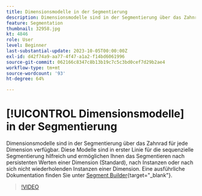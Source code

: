 ```yaml
---
title: Dimensionsmodelle in der Segmentierung
description: Dimensionsmodelle sind in der Segmentierung über das Zahnrad für jede Dimension verfügbar. Diese Modelle sind in erster Linie für die sequenzielle Segmentierung hilfreich und ermöglichen Ihnen das Segmentieren für persistente Werte einer Dimension (Standard), nach Instanzen oder nach sich nicht wiederholenden Instanzen einer Dimension.
feature: Segmentation
thumbnail: 32958.jpg
kt: 4846
role: User
level: Beginner
last-substantial-update: 2023-10-05T00:00:00Z
exl-id: d42f74a9-aa77-4f47-a1a2-f14bd6061996
source-git-commit: 062166c8347c8b13b19c7c5c3bd0cef7d29b2ae4
workflow-type: tm+mt
source-wordcount: '93'
ht-degree: 64%

---
```


# [!UICONTROL Dimensionsmodelle] in der Segmentierung

Dimensionsmodelle sind in der Segmentierung über das Zahnrad für jede Dimension verfügbar. Diese Modelle sind in erster Linie für die sequenzielle Segmentierung hilfreich und ermöglichen Ihnen das Segmentieren nach persistenten Werten einer Dimension (Standard), nach Instanzen oder nach sich nicht wiederholenden Instanzen einer Dimension. Eine ausführliche Dokumentation finden Sie unter [Segment Builder](https://experienceleague.adobe.com/docs/analytics/components/segmentation/segmentation-workflow/seg-build.html?lang=de){target="_blank"}.

>[!VIDEO](https://video.tv.adobe.com/v/3430060/?quality=12&learn=on&captions=ger)
